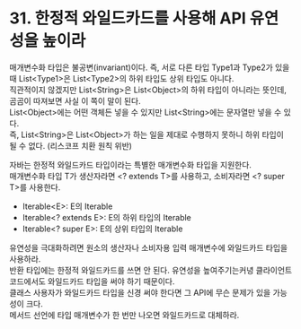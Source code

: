 # 31. 한정적 와일드카드를 사용해 API 유연성을 높이라

매개변수화 타입은 불공변(invariant)이다. 즉, 서로 다른 타입 Type1과 Type2가 있을 때 List\<Type1>은 List\<Type2>의 하위 타입도 상위 타입도 아니다.  
직관적이지 않겠지만 List\<String>은 List\<Object>의 하위 타입이 아니라는 뜻인데, 곰곰이 따져보면 사실 이 쪽이 말이 된다.  
List\<Object>에는 어떤 객체든 넣을 수 있지만 List\<String>에는 문자열만 넣을 수 있다.  
즉, List\<String>은 List\<Object>가 하는 일을 제대로 수행하지 못하니 하위 타입이 될 수 없다. (리스코프 치환 원칙 위반)

자바는 한정적 와일드카드 타입이라는 특별한 매개변수화 타입을 지원한다.  
매개변수화 타입 T가 생산자라면 \<? extends T>를 사용하고, 소비자라면 \<? super T>를 사용한다.

- Iterable\<E>: E의 Iterable
- Iterable\<? extends E>: E의 하위 타입의 Iterable
- Iterable\<? super E>: E의 상위 타입의 Iterable

유연성을 극대화하려면 원소의 생산자나 소비자용 입력 매개변수에 와일드카드 타입을 사용하라.  
반환 타입에는 한정적 와일드카드를 쓰면 안 된다. 유연성을 높여주기는커녕 클라이언트 코드에서도 와일드카드 타입을 써야 하기 때문이다.  
클래스 사용자가 와일드카드 타입을 신경 써야 한다면 그 API에 무슨 문제가 있을 가능성이 크다.  
메서드 선언에 타입 매개변수가 한 번만 나오면 와일드카드로 대체하라.